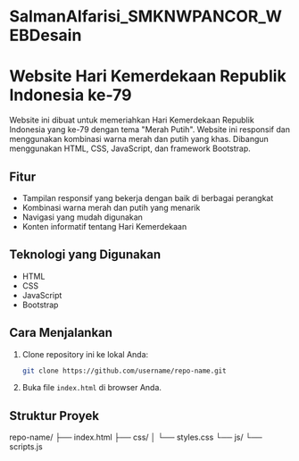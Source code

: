 # SalmanAlfarisi_SMKNWPANCOR_WEBDesain

# Website Hari Kemerdekaan Republik Indonesia ke-79

Website ini dibuat untuk memeriahkan Hari Kemerdekaan Republik Indonesia yang ke-79 dengan tema "Merah Putih". Website ini responsif dan menggunakan kombinasi warna merah dan putih yang khas. Dibangun menggunakan HTML, CSS, JavaScript, dan framework Bootstrap.

## Fitur

- Tampilan responsif yang bekerja dengan baik di berbagai perangkat
- Kombinasi warna merah dan putih yang menarik
- Navigasi yang mudah digunakan
- Konten informatif tentang Hari Kemerdekaan

## Teknologi yang Digunakan

- HTML
- CSS
- JavaScript
- Bootstrap

## Cara Menjalankan

1. Clone repository ini ke lokal Anda:
    ```bash
    git clone https://github.com/username/repo-name.git
    ```
2. Buka file `index.html` di browser Anda.

## Struktur Proyek

repo-name/
├── index.html
├── css/
│ └── styles.css
└── js/
└── scripts.js

